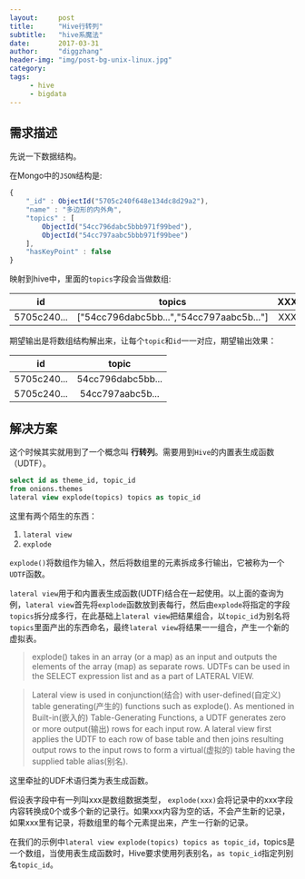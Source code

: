 ```yaml
---
layout:     post
title:      "Hive行转列"
subtitle:   "hive系魔法"
date:       2017-03-31
author:     "diggzhang"
header-img: "img/post-bg-unix-linux.jpg"
category:
tags:
     - hive
     - bigdata
---
```


## 需求描述

先说一下数据结构。

在Mongo中的`JSON`结构是:

```javascript
{
    "_id" : ObjectId("5705c240f648e134dc8d29a2"),
    "name" : "多边形的内外角",
    "topics" : [
        ObjectId("54cc796dabc5bbb971f99bed"),
        ObjectId("54cc797aabc5bbb971f99bee")
    ],
    "hasKeyPoint" : false
}
```

映射到hive中，里面的`topics`字段会当做数组:

|id|topics|XXX|
|:--:|:--:|:--:|
|5705c240...|["54cc796dabc5bb...","54cc797aabc5b..."]|XXX|

期望输出是将数组结构解出来，让每个`topic`和`id`一一对应，期望输出效果：

|id|topic|
|:--:|:--:|
|5705c240...|54cc796dabc5bb...|
|5705c240...|54cc797aabc5b...|


## 解决方案

这个时候其实就用到了一个概念叫 **行转列**。需要用到`Hive`的内置表生成函数（UDTF）。

```sql
select id as theme_id, topic_id
from onions.themes
lateral view explode(topics) topics as topic_id
```

这里有两个陌生的东西：

1. `lateral view`
2. `explode`

`explode()`将数组作为输入，然后将数组里的元素拆成多行输出，它被称为一个`UDTF`函数。

`lateral view`用于和内置表生成函数(UDTF)结合在一起使用。以上面的查询为例，`lateral view`首先将`explode`函数放到表每行，然后由`explode`将指定的字段`topics`拆分成多行，在此基础上`lateral view`把结果组合，以`topic_id`为别名将`topics`里面产出的东西命名，最终`lateral view`将结果一一组合，产生一个新的虚拟表。

> explode() takes in an array (or a map) as an input and outputs the elements of the array (map) as separate rows. UDTFs can be used in the SELECT expression list and as a part of LATERAL VIEW.

> Lateral view is used in conjunction(结合) with user-defined(自定义) table generating(产生的) functions such as explode(). As mentioned in Built-in(嵌入的) Table-Generating Functions, a UDTF generates zero or more output(输出) rows for each input row. A lateral view first applies the UDTF to each row of base table and then joins resulting output rows to the input rows to form a virtual(虚拟的) table having the supplied table alias(别名).

这里牵扯的UDF术语归类为表生成函数。

假设表字段中有一列叫xxx是数组数据类型， `explode(xxx)`会将记录中的xxx字段内容转换成0个或多个新的记录行。如果xxx内容为空的话，不会产生新的记录，如果xxx里有记录，将数组里的每个元素提出来，产生一行新的记录。

在我们的示例中`lateral view explode(topics) topics as topic_id`，topics是一个数组，当使用表生成函数时，Hive要求使用列表别名，`as topic_id`指定列别名`topic_id`。